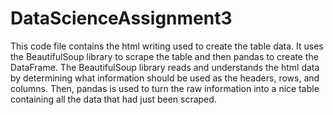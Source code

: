 # DataScienceAssignment3
This code file contains the html writing used to create the table data. It uses the BeautifulSoup library to scrape the table and then pandas to create the DataFrame. The BeautifulSoup library reads and understands the html data by determining what information should be used as the headers, rows, and columns. Then, pandas is used to turn the raw information into a nice table containing all the data that had just been scraped. 
